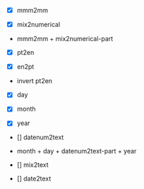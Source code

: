 - [x] mmm2mm

- [x] mix2numerical

* mmm2mm + mix2numerical-part

- [x] pt2en

- [x] en2pt

* invert pt2en

- [x] day

- [x] month

- [x] year

- [] datenum2text

* month + day + datenum2text-part + year

- [] mix2text

- [] date2text

